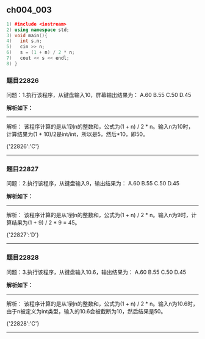 ## ch004_003
``` c++
1) #include <iostream>
2) using namespace std;
3) void main(){
4)   int s,n;
5)   cin >> n;
6)   s = (1 + n) / 2 * n;
7)   cout << s << endl;
8) }

```
### 题目22826
问题：1.执行该程序，从键盘输入10，屏幕输出结果为：
A.60
B.55
C.50
D.45


**解析如下：**

------

解析：
该程序计算的是从1到n的整数和，公式为(1 + n) / 2 * n。输入n为10时，计算结果为(1 + 10)/2是int/int，所以是5，然后*10，即50。

{'22826':'C'}

------

### 题目22827
问题：2.执行该程序，从键盘输入9，输出结果为：
A.60
B.55
C.50
D.45


**解析如下：**

------

解析：
该程序计算的是从1到n的整数和，公式为(1 + n) / 2 * n。输入n为9时，计算结果为(1 + 9) / 2 * 9 = 45。

{'22827':'D'}

------

### 题目22828
问题：3.执行该程序，从键盘输入10.6，输出结果为：
A.60
B.55
C.50
D.45


**解析如下：**

------

解析：
该程序计算的是从1到n的整数和，公式为(1 + n) / 2 * n。输入n为10.6时，由于n被定义为int类型，输入的10.6会被截断为10，然后结果是50。

{'22828':'C'}

------

